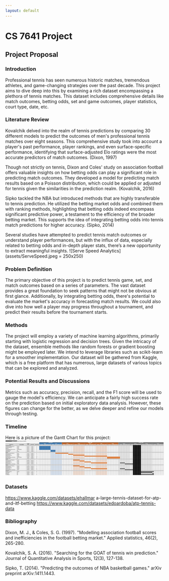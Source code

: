 ```yaml
---
layout: default
---
```


# CS 7641 Project

## Project Proposal

### Introduction

Professional tennis has seen numerous historic matches, tremendous athletes, and game-changing strategies over the past decade. This project aims to dive deep into this by examining a rich dataset encompassing a plethora of tennis matches. This dataset includes comprehensive details like match outcomes, betting odds, set and game outcomes, player statistics, court type, date, etc.

### Literature Review

Kovalchik delved into the realm of tennis predictions by comparing 30 different models to predict the outcomes of men's professional tennis matches over eight seasons. This comprehensive study took into account a player's past performance, player rankings, and even surface-specific performance, identifying that surface-adjusted Elo ratings were the most accurate predictors of match outcomes. (Dixon, 1997)

Though not strictly on tennis, Dixon and Coles' study on association football offers valuable insights on how betting odds can play a significant role in predicting match outcomes. They developed a model for predicting match results based on a Poisson distribution, which could be applied or adjusted for tennis given the similarities in the prediction realm. (Kovalchik, 2016)

Sipko tackled the NBA but introduced methods that are highly transferable to tennis prediction. He utilized the betting market odds and combined them with ranking methods, highlighting that betting odds indeed encompass significant predictive power, a testament to the efficiency of the broader betting market. This supports the idea of integrating betting odds into tennis match predictions for higher accuracy. (Sipko, 2014)

Several studies have attempted to predict tennis match outcomes or understand player performances, but with the influx of data, especially related to betting odds and in-depth player stats, there’s a new opportunity to extract meaningful insights.
![Serve Speed Analytics](assets/ServeSpeed.jpeg = 250x250)

### Problem Definition

The primary objective of this project is to predict tennis game, set, and match outcomes based on a series of parameters. The vast dataset provides a great foundation to seek patterns that might not be obvious at first glance. Additionally, by integrating betting odds, there's potential to evaluate the market's accuracy in forecasting match results. We could also dive into how well a player may progress throughout a tournament, and predict their results before the tournament starts.

### Methods

The project will employ a variety of machine learning algorithms, primarily starting with logistic regression and decision trees. Given the intricacy of the dataset, ensemble methods like random forests or gradient boosting might be employed later. We intend to leverage libraries such as scikit-learn for a smoother implementation. Our dataset will be gathered from Kaggle, which is a free platform that has numerous, large datasets of various topics that can be explored and analyzed.

### Potential Results and Discussions

Metrics such as accuracy, precision, recall, and the F1 score will be used to gauge the model's efficiency. We can anticipate a fairly high success rate on the prediction based on initial exploratory data analysis. However, these figures can change for the better, as we delve deeper and refine our models through testing.

### Timeline
Here is a picture of the Gantt Chart for this project:
![Gantt Chart](assets/GanttChart.jpeg)

### Datasets

https://www.kaggle.com/datasets/ehallmar a-large-tennis-dataset-for-atp-and-itf-betting
https://www.kaggle.com/datasets/edoardoba/atp-tennis-data

### Bibliography

Dixon, M. J., & Coles, S. G. (1997). "Modelling association football scores and inefficiencies in the football betting market." Applied statistics, 46(2), 265-280.

Kovalchik, S. A. (2016). "Searching for the GOAT of tennis win prediction." Journal of Quantitative Analysis in Sports, 12(3), 127-138.

Sipko, T. (2014). "Predicting the outcomes of NBA basketball games." arXiv preprint arXiv:1411.1443.
